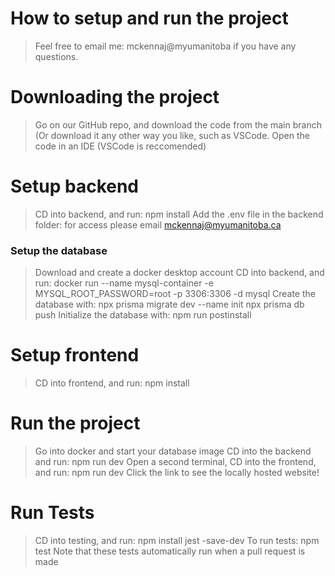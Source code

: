 # How to setup and run the project

> Feel free to email me: mckennaj@myumanitoba if you have any questions. 

# Downloading the project 

> Go on our GitHub repo, and download the code from the main branch (Or download it any other way you like, such as VSCode.
> Open the code in an IDE (VSCode is reccomended) 

# Setup backend

> CD into backend, and run: npm install
> Add the .env file in the backend folder: for access please email mckennaj@myumanitoba.ca

### Setup the database

> Download and create a docker desktop account
> CD into backend, and run: docker run --name mysql-container -e MYSQL_ROOT_PASSWORD=root -p 3306:3306 -d mysql
> Create the database with: npx prisma migrate dev --name init npx prisma db push
> Initialize the database with: npm run postinstall

# Setup frontend

> CD into frontend, and run: npm install

# Run the project

> Go into docker and start your database image
> CD into the backend and run: npm run dev
> Open a second terminal, CD into the frontend, and run: npm run dev
> Click the link to see the locally hosted website!

# Run Tests

> CD into testing, and run: npm install jest -save-dev
> To run tests: npm test
> Note that these tests automatically run when a pull request is made

